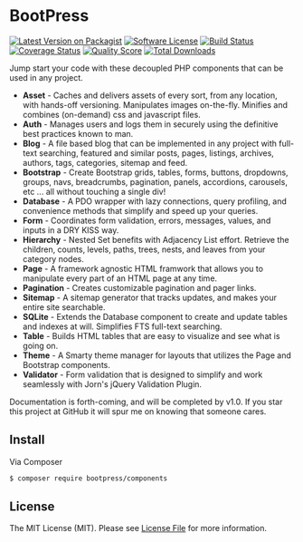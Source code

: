 # BootPress

[![Latest Version on Packagist][ico-version]][link-packagist]
[![Software License][ico-license]](LICENSE.md)
[![Build Status][ico-travis]][link-travis]
[![Coverage Status][ico-scrutinizer]][link-scrutinizer]
[![Quality Score][ico-code-quality]][link-code-quality]
[![Total Downloads][ico-downloads]][link-downloads]

Jump start your code with these decoupled PHP components that can be used in any project.

- **Asset** - Caches and delivers assets of every sort, from any location, with hands-off versioning.  Manipulates images on-the-fly.  Minifies and combines (on-demand) css and javascript files.
- **Auth** - Manages users and logs them in securely using the definitive best practices known to man.
- **Blog** - A file based blog that can be implemented in any project with full-text searching, featured and similar posts, pages, listings, archives, authors, tags, categories, sitemap and feed.
- **Bootstrap** - Create Bootstrap grids, tables, forms, buttons, dropdowns, groups, navs, breadcrumbs, pagination, panels, accordions, carousels, etc ... all without touching a single div!
- **Database** - A PDO wrapper with lazy connections, query profiling, and convenience methods that simplify and speed up your queries.
- **Form** - Coordinates form validation, errors, messages, values, and inputs in a DRY KISS way.
- **Hierarchy** - Nested Set benefits with Adjacency List effort.  Retrieve the children, counts, levels, paths, trees, nests, and leaves from your category nodes.
- **Page** - A framework agnostic HTML framwork that allows you to manipulate every part of an HTML page at any time.
- **Pagination** - Creates customizable pagination and pager links.
- **Sitemap** - A sitemap generator that tracks updates, and makes your entire site searchable.
- **SQLite** - Extends the Database component to create and update tables and indexes at will.  Simplifies FTS full-text searching.
- **Table** - Builds HTML tables that are easy to visualize and see what is going on.
- **Theme** - A Smarty theme manager for layouts that utilizes the Page and Bootstrap components.
- **Validator** - Form validation that is designed to simplify and work seamlessly with Jorn's jQuery Validation Plugin.

Documentation is forth-coming, and will be completed by v1.0.  If you star this project at GitHub it will spur me on knowing that someone cares.


## Install

Via Composer

``` bash
$ composer require bootpress/components
```

## License

The MIT License (MIT). Please see [License File](LICENSE.md) for more information.

[ico-version]: https://img.shields.io/packagist/v/bootpress/components.svg?style=flat-square
[ico-license]: https://img.shields.io/badge/license-MIT-brightgreen.svg?style=flat-square
[ico-travis]: https://img.shields.io/travis/Kylob/BootPress/master.svg?style=flat-square
[ico-scrutinizer]: https://img.shields.io/scrutinizer/coverage/g/bootpress/components.svg?style=flat-square
[ico-code-quality]: https://img.shields.io/scrutinizer/g/bootpress/components.svg?style=flat-square
[ico-downloads]: https://img.shields.io/packagist/dt/bootpress/components.svg?style=flat-square

[link-packagist]: https://packagist.org/packages/bootpress/components
[link-travis]: https://travis-ci.org/Kylob/BootPress
[link-scrutinizer]: https://scrutinizer-ci.com/g/bootpress/components/code-structure
[link-code-quality]: https://scrutinizer-ci.com/g/bootpress/components
[link-downloads]: https://packagist.org/packages/bootpress/components

